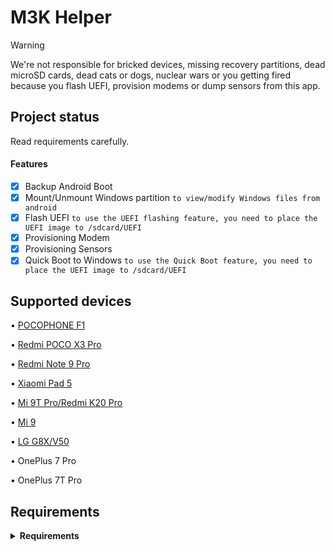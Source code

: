 # M3K Helper

> [!WARNING]
> We're not responsible for bricked devices, missing recovery partitions, dead microSD cards, dead
cats or dogs, nuclear wars or you getting fired because you flash UEFI, provision modems or dump
sensors from this app.

## Project status

Read requirements carefully.

#### Features

- [x] Backup Android Boot
- [x] Mount/Unmount Windows partition ```to view/modify Windows files from android```
- [x] Flash
  UEFI ```to use the UEFI flashing feature, you need to place the UEFI image to /sdcard/UEFI```
- [x] Provisioning Modem
- [x] Provisioning Sensors
- [x] Quick Boot to
  Windows ```to use the Quick Boot feature, you need to place the UEFI image to /sdcard/UEFI```

## Supported devices

• [POCOPHONE F1](https://github.com/n00b69/woa-beryllium)

• [Redmi POCO X3 Pro](https://github.com/woa-vayu/Port-Windows-11-POCO-X3-Pro/)

• [Redmi Note 9 Pro](https://github.com/Rubanoxd/Port-Windows-11-redmi-note-9_pro)

• [Xiaomi Pad 5](https://github.com/erdilS/Port-Windows-11-Xiaomi-Pad-5)

• [Mi 9T Pro/Redmi K20 Pro](https://github.com/graphiks/woa-raphael)

• [Mi 9](https://github.com/woacepheus/Port-Windows-11-Xiaomi-Mi-9)

• [LG G8X/V50](https://github.com/woa-lge/LGE-Guides)

• OnePlus 7 Pro

• OnePlus 7T Pro

## Requirements

<details> 
<summary><strong>Requirements</strong></summary>

• Android 10 and up

• Any ROM with ntfs-3g support

• Rooted device

• Supported device

</details>